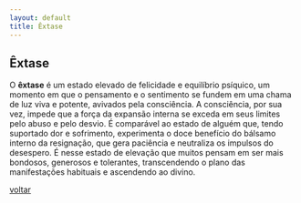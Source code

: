 ```yaml
---
layout: default
title: Êxtase
---
```


## Êxtase

O **êxtase** é um estado elevado de felicidade e equilíbrio psíquico, um momento em que o pensamento e o sentimento se fundem em uma chama de luz viva e potente, avivados pela consciência. A consciência, por sua vez, impede que a força da expansão interna se exceda em seus limites pelo abuso e pelo desvio. É comparável ao estado de alguém que, tendo suportado dor e sofrimento, experimenta o doce benefício do bálsamo interno da resignação, que gera paciência e neutraliza os impulsos do desespero. É nesse estado de elevação que muitos pensam em ser mais bondosos, generosos e tolerantes, transcendendo o plano das manifestações habituais e ascendendo ao divino.

[voltar](./)